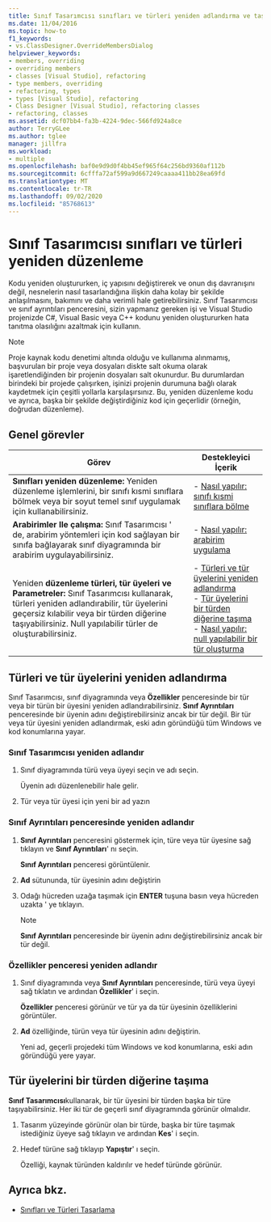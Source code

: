 ```yaml
---
title: Sınıf Tasarımcısı sınıfları ve türleri yeniden adlandırma ve taşıma
ms.date: 11/04/2016
ms.topic: how-to
f1_keywords:
- vs.ClassDesigner.OverrideMembersDialog
helpviewer_keywords:
- members, overriding
- overriding members
- classes [Visual Studio], refactoring
- type members, overriding
- refactoring, types
- types [Visual Studio], refactoring
- Class Designer [Visual Studio], refactoring classes
- refactoring, classes
ms.assetid: dcf07bb4-fa3b-4224-9dec-566fd924a8ce
author: TerryGLee
ms.author: tglee
manager: jillfra
ms.workload:
- multiple
ms.openlocfilehash: baf0e9d9d0f4bb45ef965f64c256bd9360af112b
ms.sourcegitcommit: 6cfffa72af599a9d667249caaaa411bb28ea69fd
ms.translationtype: MT
ms.contentlocale: tr-TR
ms.lasthandoff: 09/02/2020
ms.locfileid: "85768613"
---
```

# <a name="refactor-classes-and-types-in-class-designer"></a>Sınıf Tasarımcısı sınıfları ve türleri yeniden düzenleme

Kodu yeniden oluştururken, iç yapısını değiştirerek ve onun dış davranışını değil, nesnelerin nasıl tasarlandığına ilişkin daha kolay bir şekilde anlaşılmasını, bakımını ve daha verimli hale getirebilirsiniz. Sınıf Tasarımcısı ve sınıf ayrıntıları penceresini, sizin yapmanız gereken işi ve Visual Studio projenizde C#, Visual Basic veya C++ kodunu yeniden oluştururken hata tanıtma olasılığını azaltmak için kullanın.

> [!NOTE]
> Proje kaynak kodu denetimi altında olduğu ve kullanıma alınmamış, başvurulan bir proje veya dosyaları diskte salt okuma olarak işaretlendiğinden bir projenin dosyaları salt okunurdur. Bu durumlardan birindeki bir projede çalışırken, işinizi projenin durumuna bağlı olarak kaydetmek için çeşitli yollarla karşılaşırsınız. Bu, yeniden düzenleme kodu ve ayrıca, başka bir şekilde değiştirdiğiniz kod için geçerlidir (örneğin, doğrudan düzenleme).

## <a name="common-tasks"></a>Genel görevler

|Görev|Destekleyici İçerik|
|----------| - |
|**Sınıfları yeniden düzenleme:** Yeniden düzenleme işlemlerini, bir sınıfı kısmi sınıflara bölmek veya bir soyut temel sınıf uygulamak için kullanabilirsiniz.|-   [Nasıl yapılır: sınıfı kısmi sınıflara bölme](how-to-split-a-class-into-partial-classes.md)|
|**Arabirimler Ile çalışma:** Sınıf Tasarımcısı ' de, arabirim yöntemleri için kod sağlayan bir sınıfa bağlayarak sınıf diyagramında bir arabirim uygulayabilirsiniz.|-   [Nasıl yapılır: arabirim uygulama](how-to-implement-an-interface.md)|
|Yeniden **düzenleme türleri, tür üyeleri ve Parametreler:** Sınıf Tasarımcısı kullanarak, türleri yeniden adlandırabilir, tür üyelerini geçersiz kılabilir veya bir türden diğerine taşıyabilirsiniz. Null yapılabilir türler de oluşturabilirsiniz.|-   [Türleri ve tür üyelerini yeniden adlandırma](#rename-types-and-type-members)<br />-   [Tür üyelerini bir türden diğerine taşıma](#move-type-members-from-one-type-to-another)<br />-   [Nasıl yapılır: null yapılabilir bir tür oluşturma](how-to-create-a-nullable-type.md)|

## <a name="rename-types-and-type-members"></a>Türleri ve tür üyelerini yeniden adlandırma

Sınıf Tasarımcısı, sınıf diyagramında veya **Özellikler** penceresinde bir tür veya bir türün bir üyesini yeniden adlandırabilirsiniz. **Sınıf Ayrıntıları** penceresinde bir üyenin adını değiştirebilirsiniz ancak bir tür değil. Bir tür veya tür üyesini yeniden adlandırmak, eski adın göründüğü tüm Windows ve kod konumlarına yayar.

### <a name="rename-in-the-class-designer"></a>Sınıf Tasarımcısı yeniden adlandır

1. Sınıf diyagramında türü veya üyeyi seçin ve adı seçin.

     Üyenin adı düzenlenebilir hale gelir.

2. Tür veya tür üyesi için yeni bir ad yazın

### <a name="rename-in-the-class-details-window"></a>Sınıf Ayrıntıları penceresinde yeniden adlandır

1. **Sınıf Ayrıntıları** penceresini göstermek için, türe veya tür üyesine sağ tıklayın ve **Sınıf Ayrıntıları**' nı seçin.

     **Sınıf Ayrıntıları** penceresi görüntülenir.

2. **Ad** sütununda, tür üyesinin adını değiştirin

3. Odağı hücreden uzağa taşımak için **ENTER** tuşuna basın veya hücreden uzakta ' ye tıklayın.

    > [!NOTE]
    > **Sınıf Ayrıntıları** penceresinde bir üyenin adını değiştirebilirsiniz ancak bir tür değil.

### <a name="rename-in-the-properties-window"></a>Özellikler penceresi yeniden adlandır

1. Sınıf diyagramında veya **Sınıf Ayrıntıları** penceresinde, türü veya üyeyi sağ tıklatın ve ardından **Özellikler**' i seçin.

     **Özellikler** penceresi görünür ve tür ya da tür üyesinin özelliklerini görüntüler.

2. **Ad** özelliğinde, türün veya tür üyesinin adını değiştirin.

     Yeni ad, geçerli projedeki tüm Windows ve kod konumlarına, eski adın göründüğü yere yayar.

## <a name="move-type-members-from-one-type-to-another"></a>Tür üyelerini bir türden diğerine taşıma

**Sınıf Tasarımcısı**kullanarak, bir tür üyesini bir türden başka bir türe taşıyabilirsiniz. Her iki tür de geçerli sınıf diyagramında görünür olmalıdır.

1. Tasarım yüzeyinde görünür olan bir türde, başka bir türe taşımak istediğiniz üyeye sağ tıklayın ve ardından **Kes**' i seçin.

2. Hedef türüne sağ tıklayıp **Yapıştır**' ı seçin.

     Özelliği, kaynak türünden kaldırılır ve hedef türünde görünür.

## <a name="see-also"></a>Ayrıca bkz.

- [Sınıfları ve Türleri Tasarlama](designing-and-viewing-classes-and-types.md)
